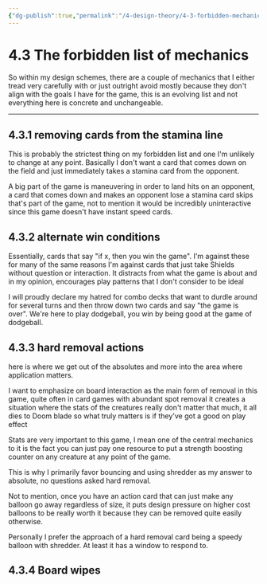 ```yaml
---
{"dg-publish":true,"permalink":"/4-design-theory/4-3-forbidden-mechanics/"}
---
```


# 4.3 The forbidden list of mechanics

So within my design schemes, there are a couple of mechanics that I either tread very carefully with or just outright avoid mostly because they don't align with the goals I have for the game, this is an evolving list and not everything here is concrete and unchangeable.

---

## 4.3.1 removing cards from the stamina line

This is probably the strictest thing on my forbidden list and one I'm unlikely to change at any point. Basically I don't want a card that comes down on the field and just immediately takes a stamina card from the opponent.

A big part of the game is maneuvering in order to land hits on an opponent, a card that comes down and makes an opponent lose a stamina card skips that's part of the game, not to mention it would be incredibly uninteractive since this game doesn't have instant speed cards.
## 4.3.2 alternate win conditions

Essentially, cards that say "if x, then you win the game". I'm against these for many of the same reasons I'm against cards that just take Shields without question or interaction. It distracts from what the game is about and in my opinion, encourages play patterns that I don't consider to be ideal 

I will proudly declare my hatred for combo decks that want to durdle around for several turns and then throw down two cards and say "the game is over". We're here to play dodgeball, you win by being good at the game of dodgeball.
## 4.3.3 hard removal actions 
here is where we get out of the absolutes and more into the area where application matters. 

I want to emphasize on board interaction as the main form of removal in this game, quite often in card games with abundant spot removal it creates a situation where the stats of the creatures really don't matter that much, it all dies to Doom blade so what truly matters is if they've got a good on play effect

Stats are very important to this game, I mean one of the central mechanics to it is the fact you can just pay one resource to put a strength boosting counter on any creature at any point of the game.

This is why I primarily favor bouncing and using shredder as my answer to absolute, no questions asked hard removal.

Not to mention, once you have an action card that can just make any balloon go away regardless of size, it puts design pressure on higher cost balloons to be really worth it because they can be removed quite easily otherwise.

Personally I prefer the approach of a hard removal card being a speedy balloon with shredder. At least it has a window to respond to.
## 4.3.4 Board wipes 

